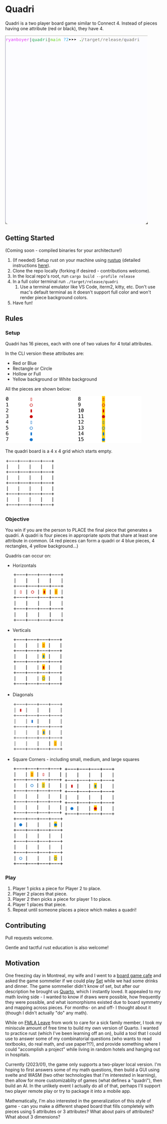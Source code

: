 # Quadri 

Quadri is a two player board game similar to Connect 4. Instead of pieces having one attribute (red or black), they have 4.

<img src="docs/images/quadri.gif" alt="quadri_example" height="600"/>

## Getting Started

(Coming soon - compiled binaries for your architecture!)

1. (If needed) Setup rust on your machine using [rustup](https://rustup.rs/) (detailed instructions [here](https://rust-lang.github.io/rustup/installation/index.html)).
2. Clone the repo locally (forking if desired - contributions welcome).
3. In the local repo's root, run `cargo build --profile release`
4. In a full color terminal run `./target/release/quadri`
   1. Use a terminal emulator like VS Code, iterm2, kitty, etc. Don't use mac's default terminal as it doesn't support full color and won't render piece background colors.
5. Have fun!

## Rules 

### Setup

Quadri has 16 pieces, each with one of two values for 4 total attributes. 

In the CLI version these attributes are:
- Red or Blue 
- Rectangle or Circle
- Hollow or Full
- Yellow background or White background

All the pieces are shown below:

<img src="docs/images/quadri_pieces.png" alt="quadri_pieces" height="150"/>

The quadri board is a 4 x 4 grid which starts empty. 

<img src="docs/images/empty_board.png" alt="empty_board" height="157.5"/>

### Objective

You win if you are the person to PLACE the final piece that generates a quadri. A quadri is four pieces in appropriate spots that share at least one attribute in common. (4 red pieces can form a quadri or 4 blue pieces, 4 rectangles, 4 yellow background...)

Quadris can occur on:

- Horizontals

    <img src="docs/images/quadri_examples/quadri_ex_horizontal.png" alt="quadri_example_horizontal" height="157.5"/>

- Verticals
    
    <img src="docs/images/quadri_examples/quadri_ex_vertical.png" alt="quadri_example_vertical" height="157.5"/>

- Diagonals
  
    <img src="docs/images/quadri_examples/quadri_ex_diagonal.png" alt="quadri_example_diagonal" height="157.5"/>
- Square Corners - including small, medium, and large squares

    <img src="docs/images/quadri_examples/quadri_ex_square_small.png" alt="quadri_example_square_corners_small" height="157.5"/>
    <img src="docs/images/quadri_examples/quadri_ex_square_med.png" alt="quadri_example_square_corners_medium" height="157.5"/>
    <img src="docs/images/quadri_examples/quadri_ex_square_large.png" alt="quadri_example_square_corners_large" height="157.5"/>

### Play 

1. Player 1 picks a piece for Player 2 to place.
2. Player 2 places that piece.
3. Player 2 then picks a piece for player 1 to place.
4. Player 1 places that piece. 
5. Repeat until someone places a piece which makes a quadri!

## Contributing

Pull requests welcome.

Gentle and tactful rust education is also welcome!

## Motivation

One freezing day in Montreal, my wife and I went to a [board game cafe](http://colonelmoutarde.ca/) and asked the game sommelier if we could play [Set](https://smart-games.org/en/set/) while we had some drinks and dinner. The game sommelier didn't know of set, but after our description he brought us [Quarto](https://boardgamegeek.com/boardgame/681/quarto), which I instantly loved. It appealed to my math loving side - I wanted to know if draws were possible, how frequently they were possible, and what isomorphisms existed due to board symmetry and mapping across pieces. For months- on and off- I thought about it (though I didn't actually "do" any math).

While on [FMLA Leave](https://en.wikipedia.org/wiki/Family_and_Medical_Leave_Act_of_1993) from work to care for a sick family member, I took my miniscule amount of free time to build my own version of Quarto. I wanted to practice rust (which I've been learning off an on), build a tool that I could use to answer some of my combinatorial questions (who wants to read textbooks, do real math, and use paper?!?), and provide something where I could "accomplish a project" while living in random hotels and hanging out in hospitals. 

Currently (2023/01), the game only supports a two-player local version. I'm hoping to first answers some of my math questions, then build a GUI using svelte and WASM (two other technologies that I'm interested in learning), then allow for more customizablity of games (what defines a "quadri"), then build an AI. In the unlikely event I actually do all of that, perhaps I'll support two player remote play or try to package it into a mobile app.

Mathematically, I'm also interested in the generalization of this style of game - can you make a different shaped board that fills completely with pieces using 5 attributes or 3 attributes? What about pairs of attributes? What about 3 dimensions?
